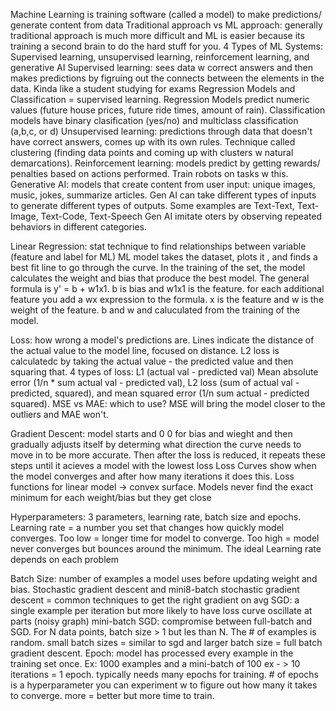 Machine Learning is training software (called a model) to make predictions/ generate  content from data
Traditional approach vs ML approach: generally traditional approach is much more difficult and ML is easier because its training a second brain to do the hard stuff for you.
4 Types of ML Systems: Supervised learning, unsupervised learning, reinforcement learning, and generative AI
Supervised learning: sees data w correct answers and then makes predictions by figruing out the connects between the elements in the data. Kinda like a student studying for exams
Regression Models and Classification = supervised learning. Regression Models predict numeric values (future house prices, future ride times, amount of rain). Classification models have binary clasification (yes/no) and multiclass classification (a,b,c, or d)
Unsupervised learning: predictions through data that doesn't have correct answers, comes up with its own rules. Technique called clustering (finding data points and coming up with clusters w natural demarcations). 
Reinforcement learning: models predict by getting rewards/ penalties based on actions performed. Train robots on tasks w this.
Generative AI: models that create content from user input: unique images, music, jokes, summarize articles. Gen AI can take different types of inputs to generate different types of outputs. Some examples are Text-Text, Text-Image, Text-Code, Text-Speech
Gen AI imitate oters by observing repeated behaviors in different categories. 


Linear Regression: stat technique to find relationships between variable (feature and label for ML)
ML model takes the dataset, plots it , and finds a best fit line to go through the curve. In the training of the set, the model calculates the weight and bias that produce the best model. The general formula is y' = b + w1x1. b is bias and w1x1 is the feature. for each additional feature you add a wx expression to the formula. x is the feature and w is the weight of the feature. b and w and caluculated from the training of the model.

Loss: how wrong a model's predictions are. Lines indicate the distance of the actual value to the model line, focused on distance. L2 loss is calculatedc by taking the actual value - the predicted value and then squaring that. 4 types of loss: L1 (actual val - predicted val) Mean absolute error (1/n * sum actual val - predicted val), L2 loss (sum of actual val - predicted, squared), and mean squared error (1/n sum actual - predicted squared). 
MSE vs MAE: which to use? MSE will bring the model closer to the outliers and MAE won't.

Gradient Descent: model starts and 0 0 for bias and wieght and then gradually adjusts itself by determing what direction the curve needs to move in to be more accurate. Then after the loss is reduced, it repeats these steps until it acieves a model with the lowest loss
Loss Curves show when the model converges and after how many iterations it does this. Loss functions for linear model -> convex surface. Models never find the exact minimum for each weight/bias but they get close

Hyperparameters: 3 parameters, learning rate, batch size and epochs. Learning rate = a number you set that changes how quickly model converges. Too low = longer time for model to converge. Too high = model never converges but bounces around the minimum. The ideal Learning rate depends on each problem

Batch Size: number of examples a model uses before updating weight and bias. Stochastic gradient descent and mini8-batch stochastic gradient descent = common techniques to get the right gradient on avg
SGD: a single example per iteration but more likely to have loss curve oscillate at parts (noisy graph)
mini-batch SGD: compromise between full-batch and SGD. For N data points, batch size > 1 but les than N. The # of examples is random. small batch sizes = similar to sgd and larger batch size = full batch gradient descent.
Epoch: model has processed every example in the training set once. Ex: 1000 examples and a mini-batch of 100 ex - > 10 iterations = 1 epoch. typically needs many epochs for training. # of epochs is a hyperparameter you can experiment w to figure out how many it takes to converge. more = better but more time to train.
